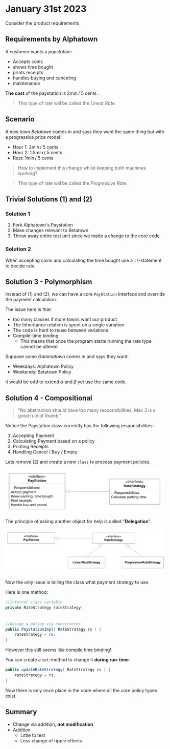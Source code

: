 # January 31st 2023
Consider the product requirements

## Requirements by Alphatown
A customer wants a *paystation*:
+ Accepts coins
+ shows time bought
+ prints receipts
+ handles buying and canceling
+ maintenance

**The cost** of the paystation is $2 \min /\ 5 \text{ cents}$ .

> This type of rate will be called the *Linear Rate*.

## Scenario
A new town *Betatown* comes in and says they want the same thing but with a progressive price model:

+ Hour 1: $2 \min /\ 5 \text{ cents}$
+ Hour 2: $1.5 \min /\ 5 \text{ cents}$
+ Rest: $1 \min /\ 5 \text{ cents}$

> How to implement this change whilst keeping both machines working?

> This type of rate will be called the *Progressive Rate*.

## Trivial Solutions (1) and (2)
### Solution 1
1. Fork Alphatown's Paystation
2. Make changes relevant to Betatown
3. Throw away entire test unit since we made a change to the core code

### Solution 2
When accepting coins and calculating the time bought use a `if`-statement to decide rate.

## Solution 3 - Polymorphism
Instead of (1) and (2), we can have a core `PayStation` Interface and override the payment calculation.

The issue here is that:
+ too many classes if more towns want our product
+ The Inheritance relation is spent on a single variation
+ The code is hard to reuse between variations
+ Compile-time binding
	+ This means that once the program starts running the rate type cannot be altered

Suppose some *Gammatown* comes in and says they want:
+ Weekdays: Alphatown Policy
+ Weekends: Betatown Policy

It would be odd to extend $\alpha$ and $\beta$ yet use the same code. 

## Solution 4 - Compositional

> "No abstraction should have too many responsibilities. Max 3 is a good rule of thumb."

Notice the Paystation class currently has the following responsibilities:
1. Accepting Payment
2. Calculating Payment based on a policy
3. Printing Receipts
4. Handling Cancel / Buy / Empty

Lets remove (2) and create a new `class` to process payment policies. 

![RateStrat_diag](../img/RateStrat_diag.png)

The principle of asking another object for help is called "**Delegation**".

![RateStrat_diag2](../img/RateStrat_diag2.png)

Now the only issue is telling the class what payment strategy to use. 

Here is one method:

```java
//internal class variable
private RateStrategy rateStrategy;


//Assign a policy via constructor
public PayStationImpl( RateStrategy rs ) {  
	rateStrategy = rs;  
}
```

However this still seems like compile time binding!

You can create a `set`-method to change it **during run-time**.

```java
public updateRateStrategy( RateStrategy rs ) {  
	rateStrategy = rs;  
}
```

Now there is only once place in the code where all the core policy types exist. 

## Summary
+ Change via addition, **not modification**
+ Addition
	+ Little to test
	+ Less change of ripple effects